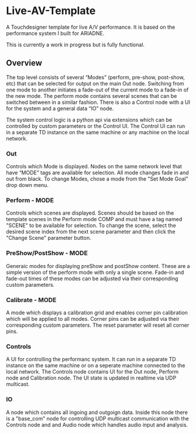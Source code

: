 # Live-AV-Template
A Touchdesigner template for live A/V performance. It is based on the performance system I built for ARIADNE.

This is currently a work in progress but is fully functional.

## Overview

The top level consists of several “Modes” (perform, pre-show, post-show, etc) that can be selected for output on the main Out node. Switching from one mode to another initiates a fade-out of the current mode to a fade-in of the new mode. The perform mode contains several scenes that can be switched between in a similar fashion. There is also a Control node with a UI for the system and a general data “IO” node.

The system control logic is a python api via extensions which can be controlled by custom parameters or the Control UI. The Control UI can run in a separate TD instance on the same machine or any machine on the local network. 

### Out
  Controls which Mode is displayed. Nodes on the same network level that have “MODE” tags are available for selection. All mode changes fade in and out from black. To change Modes, chose a mode from the "Set Mode Goal" drop down menu.

### Perform - MODE
  Controls which scenes are displayed. Scenes should be based on the template scenes in the Perform mode COMP and must have a tag named "SCENE" to be available for selection. To change the scene, select the desired scene index from the next scene parameter and then click the "Change Scene" parameter button.

### PreShow/PostShow - MODE
  Generaic modes for displaying preShow and postShow content. These are a simple version of the perform mode with only a single scene. Fade-in and fade-out times of these modes can be adjusted via their corresponding custom parameters.
  
### Calibrate - MODE
  A mode which displays a calibration grid and enables corner pin calibration which will be applied to all modes. Corner pins can be adjusted via their corresponding custom parameters. The reset parameter will reset all corner pins.
  
### Controls
  A UI for controlling the performanc system. It can run in a separate TD instance on the same machine or on a seperate machine connected to the local network. The Controls node contains UI for the Out node, Perform node and Calibration node. The UI state is updated in realtime via UDP multicast.
  
### IO
  A node which contains all ingoing and outgoign data. Inside this node there is a "base_com" node for controlling UDP multicast communication with the Controls node and and Audio node which handles audio input and analysis.
